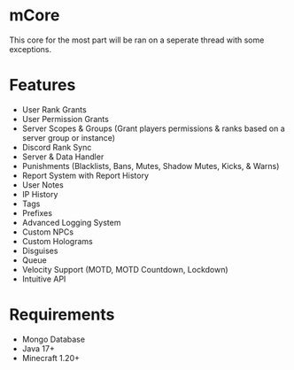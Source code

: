 # mCore

This core for the most part will be ran on a seperate thread with some exceptions.

# Features
- User Rank Grants
- User Permission Grants
- Server Scopes & Groups (Grant players permissions & ranks based on a server group or instance)
- Discord Rank Sync
- Server & Data Handler
- Punishments (Blacklists, Bans, Mutes, Shadow Mutes, Kicks, & Warns)
- Report System with Report History
- User Notes
- IP History
- Tags
- Prefixes
- Advanced Logging System
- Custom NPCs
- Custom Holograms
- Disguises
- Queue
- Velocity Support (MOTD, MOTD Countdown, Lockdown)
- Intuitive API

# Requirements
- Mongo Database
- Java 17+
- Minecraft 1.20+